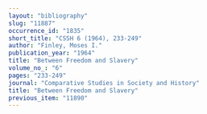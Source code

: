 ```yaml
---
layout: "bibliography"
slug: "11887"
occurrence_id: "1835"
short_title: "CSSH 6 (1964), 233-249"
author: "Finley, Moses I."
publication_year: "1964"
title: "Between Freedom and Slavery"
volume_no_: "6"
pages: "233-249"
journal: "Comparative Studies in Society and History"
title: "Between Freedom and Slavery"
previous_item: "11890"
---
```

